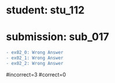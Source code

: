 # student: stu_112
# submission: sub_017

```diff
- ex02_0: Wrong Answer
- ex02_1: Wrong Answer
- ex02_2: Wrong Answer
```
#incorrect=3
#correct=0
